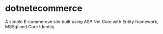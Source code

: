 # dotnetecommerce
 A simple E-commercve site built using ASP.Net Core with Entity framework, MSSql and Core Identity
